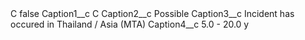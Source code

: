 <?xml version="1.0" encoding="UTF-8"?>
<CustomMetadata xmlns="http://soap.sforce.com/2006/04/metadata" xmlns:xsi="http://www.w3.org/2001/XMLSchema-instance" xmlns:xsd="http://www.w3.org/2001/XMLSchema">
    <label>C</label>
    <protected>false</protected>
    <values>
        <field>Caption1__c</field>
        <value xsi:type="xsd:string">C</value>
    </values>
    <values>
        <field>Caption2__c</field>
        <value xsi:type="xsd:string">Possible</value>
    </values>
    <values>
        <field>Caption3__c</field>
        <value xsi:type="xsd:string">Incident has occured in Thailand / Asia (MTA)</value>
    </values>
    <values>
        <field>Caption4__c</field>
        <value xsi:type="xsd:string">5.0 - 20.0 y</value>
    </values>
</CustomMetadata>
